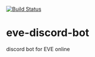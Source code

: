 [![Build Status](https://travis-ci.org/dimkinv/eve-discord-bot.svg?branch=master)](https://travis-ci.org/dimkinv/eve-discord-bot)

# eve-discord-bot
discord bot for EVE online
